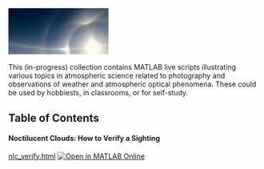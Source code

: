 <img src="other/IMG_0508.JPG" width="200">

This (in-progress) collection contains MATLAB live scripts illustrating 
various topics in atmospheric science related to photography and 
observations of weather and atmospheric optical phenomena. These could be 
used by hobbiests, in classrooms, or for self-study. 

## Table of Contents

#### Noctilucent Clouds: How to Verify a Sighting

[nlc_verify.html](https://htmlpreview.github.io/?https://github.com/chrisjcox/atmospheric-optics/demos/nlc_verify.html) [![Open in MATLAB Online](https://www.mathworks.com/images/responsive/global/open-in-matlab-online.svg)](https://matlab.mathworks.com/open/github/v1?repo=chrisjcox/atmos-optics-demos&file=live/nlc_verify.mlx)
